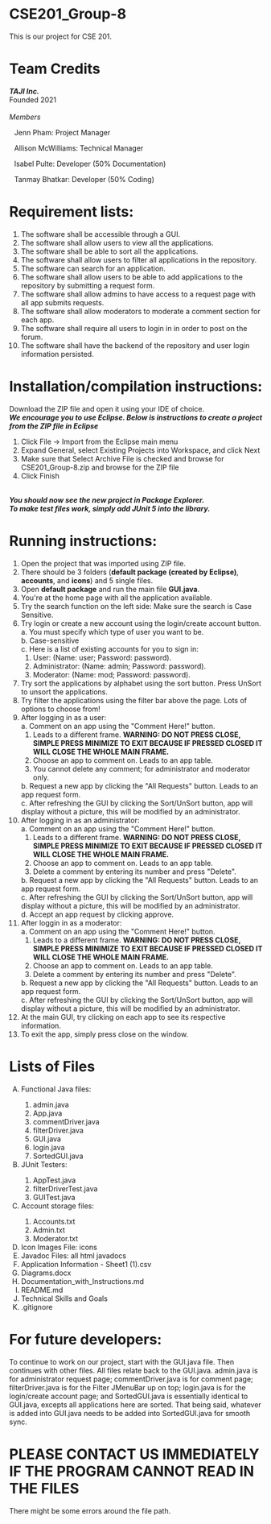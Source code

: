 # CSE201_Group-8
This is our project for CSE 201. 

# Team Credits 
<b><i>TAJI Inc.</b></i>
<br>Founded 2021
<br>
<br><i>Members</i>
<p style="margin-left: 10px">Jenn Pham: Project Manager</p>
<p style="margin-left: 10px">Allison McWilliams: Technical Manager</p> 
<p style="margin-left: 10px">Isabel Pulte: Developer (50% Documentation)</p>
<p style="margin-left: 10px">Tanmay Bhatkar: Developer (50% Coding)</p>

# Requirement lists: 
1. The software shall be accessible through a GUI.
2. The software shall allow users to view all the applications.
3. The software shall be able to sort all the applications.
4. The software shall allow users to filter all applications in the repository.
5. The software can search for an application.
6. The software shall allow users to be able to add applications to the repository by submitting a request form.
7. The software shall allow admins to have access to a request page with all app submits requests.
8. The software shall allow moderators to moderate a comment section for each app.
9. The software shall require all users to login in in order to post on the forum.
10. The software shall have the backend of the repository and user login information persisted.

# Installation/compilation instructions:
Download the ZIP file and open it using your IDE of choice.
<br><b><i>We encourage you to use Eclipse. Below is instructions to create a project from the ZIP file in Eclipse</b></i>
<ol>
	<li>Click File -> Import from the Eclipse main menu</li>
	<li>Expand General, select Existing Projects into Workspace, and click Next</li>
	<li>Make sure that Select Archive File is checked and browse for CSE201_Group-8.zip and browse for the ZIP file</li>
	<li>Click Finish</li>
</ol>
<br><b><i>You should now see the new project in Package Explorer.</b></i>
<br><b><i> To make test files work, simply add JUnit 5 into the library.</b></i>

# Running instructions:
1. Open the project that was imported using ZIP file.
2. There should be 3 folders (<b>default package (created by Eclipse)</b>, <b>accounts</b>, and <b>icons</b>) and 5 single files.
3. Open <b>default package</b> and run the main file <b>GUI.java</b>.
4. You're at the home page with all the application available.
5. Try the search function on the left side: Make sure the search is Case Sensitive.
6. Try login or create a new account using the login/create account button.
	<br>a. You must specify which type of user you want to be.
	<br>b. Case-sensitive
	<br>c. Here is a list of existing accounts for you to sign in:
	<ol>
		<li> User: (Name: user; Password: password).</li>
		<li> Administrator: (Name: admin; Password: password).</li>
		<li> Moderator: (Name: mod; Password: password).
	</ol>
7. Try sort the applications by alphabet using the sort button. Press UnSort to unsort the applications.</li>
8. Try filter the applications using the filter bar above the page. Lots of options to choose from!
9. After logging in as a user: 
	<br>a. Comment on an app using the "Comment Here!" button.
	<ol>
		<li>Leads to a different frame. <b>WARNING: DO NOT PRESS CLOSE, SIMPLE PRESS MINIMIZE TO EXIT BECAUSE IF PRESSED CLOSED IT WILL CLOSE THE WHOLE MAIN FRAME.</b></li>
		<li>Choose an app to comment on. Leads to an app table.</li>
		<li>You cannot delete any comment; for administrator and moderator only.</li>
	</ol>
	b. Request a new app by clicking the "All Requests" button. Leads to an app request form.
	<br>c. After refreshing the GUI by clicking the Sort/UnSort button, app will display without a picture, this will be modified by an administrator.
10. After logging in as an administrator: 
	<br>a. Comment on an app using the "Comment Here!" button.
	<ol>
		<li>Leads to a different frame. <b>WARNING: DO NOT PRESS CLOSE, SIMPLE PRESS MINIMIZE TO EXIT BECAUSE IF PRESSED CLOSED IT WILL CLOSE THE WHOLE MAIN FRAME.</b></li>
		<li>Choose an app to comment on. Leads to an app table.</li>
		<li>Delete a comment by entering its number and press "Delete".</li>
	</ol>
	b. Request a new app by clicking the "All Requests" button. Leads to an app request form.
	<br>c. After refreshing the GUI by clicking the Sort/UnSort button, app will display without a picture, this will be modified by an administrator.
	<br>d. Accept an app request by clicking approve.
11. After loggin in as a moderator: 
	<br>a. Comment on an app using the "Comment Here!" button.
	<ol>
		<li>Leads to a different frame. <b>WARNING: DO NOT PRESS CLOSE, SIMPLE PRESS MINIMIZE TO EXIT BECAUSE IF PRESSED CLOSED IT WILL CLOSE THE WHOLE MAIN FRAME.</b></li>
		<li>Choose an app to comment on. Leads to an app table.</li>
		<li>Delete a comment by entering its number and press "Delete".</li>
	</ol>
	b. Request a new app by clicking the "All Requests" button. Leads to an app request form.
	<br>c. After refreshing the GUI by clicking the Sort/UnSort button, app will display without a picture, this will be modified by an administrator.
12. At the main GUI, try clicking on each app to see its respective information. 
13. To exit the app, simply press close on the window.

# Lists of Files
<ol type=A>
	<li>Functional Java files:</li>
		<ol>
			<li>admin.java</li>
			<li>App.java</li>
			<li>commentDriver.java</li>
			<li>filterDriver.java</li>
			<li>GUI.java</li>
			<li>login.java</li>
			<li>SortedGUI.java</li>
		</ol>
	<li>JUnit Testers:</li>
		<ol>
			<li>AppTest.java</li>
			<li>filterDriverTest.java</li>
			<li>GUITest.java</li>
		</ol>
	<li>Account storage files:</li>
		<ol>
			<li>Accounts.txt</li>
			<li>Admin.txt</li>
			<li>Moderator.txt</li>
		</ol>
	<li>Icon Images File: icons</li>
	<li>Javadoc Files: all html javadocs</li>
	<li>Application Information - Sheet1 (1).csv</li>
	<li>Diagrams.docx</li>
	<li>Documentation_with_Instructions.md</li>
	<li>README.md</li>
	<li>Technical Skills and Goals</li>
	<li>.gitignore</li>
</ol>

# For future developers:
To continue to work on our project, start with the GUI.java file. Then continues with other files. All files relate back to the GUI.java. admin.java is for administrator request page; commentDriver.java is for comment page; filterDriver.java is for the Filter JMenuBar up on top; login.java is for the login/create account page; and SortedGUI.java is essentially identical to GUI.java, excepts all applications here are sorted. That being said, whatever is added into GUI.java needs to be added into SortedGUI.java for smooth sync.
# PLEASE CONTACT US IMMEDIATELY IF THE PROGRAM CANNOT READ IN THE FILES
There might be some errors around the file path. 
